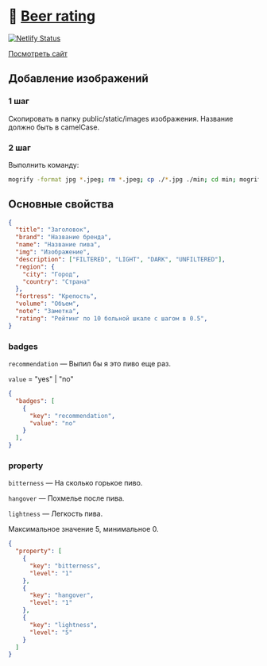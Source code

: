 # 🍺 [Beer rating](https://beer-rating.netlify.app)
[![Netlify Status](https://api.netlify.com/api/v1/badges/8b6ac487-319b-4d11-9499-4ea81e863e06/deploy-status)](https://app.netlify.com/sites/beer-rating/deploys)

[Посмотреть сайт](https://beer-rating.netlify.app)

## Добавление изображений

### 1 шаг
Скопировать в папку public/static/images изображения. Название должно быть в camelCase.

### 2 шаг
Выполнить команду:

```bash
mogrify -format jpg *.jpeg; rm *.jpeg; cp ./*.jpg ./min; cd min; mogrify -resize 400 *.jpg
```


## Основные свойства

```json
{
  "title": "Заголовок",
  "brand": "Название бренда",
  "name": "Название пива",
  "img": "Изображение",
  "description": ["FILTERED", "LIGHT", "DARK", "UNFILTERED"],
  "region": {
    "city": "Город",
    "country": "Страна"
  },
  "fortress": "Крепость",
  "volume": "Объем",
  "note": "Заметка",
  "rating": "Рейтинг по 10 больной шкале с шагом в 0.5",
}
```

### badges

`recommendation` — Выпил бы я это пиво еще раз.

`value` = "yes" | "no"

```json
{
  "badges": [
    {
      "key": "recommendation",
      "value": "no"
    }
  ],
}
```

### property

`bitterness` — На сколько горькое пиво.

`hangover` — Похмелье после пива.

`lightness` — Легкость пива. 

Максимальное значение 5, минимальное 0.

```json
{
  "property": [
    {
      "key": "bitterness",
      "level": "1"
    },
    {
      "key": "hangover",
      "level": "1"
    },
    {
      "key": "lightness",
      "level": "5"
    }
  ]
}
```
